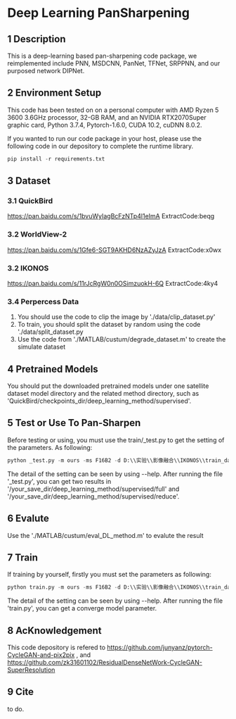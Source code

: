 # Deep Learning PanSharpening 

## 1 Description
This is a deep-learning based pan-sharpening code package, we reimplemented include PNN, MSDCNN, PanNet, TFNet, SRPPNN, and our purposed network DIPNet.

## 2 Environment Setup
This code has been tested on on a personal computer with AMD Ryzen 5 3600 3.6GHz processor, 32-GB RAM, and an NVIDIA RTX2070Super graphic card, Python 3.7.4, Pytorch-1.6.0, CUDA 10.2, cuDNN 8.0.2. 

If you wanted to run our code package in your host, please use the following code in our depository to complete the runtime library.
```python
pip install -r requirements.txt
```

## 3 Dataset
### 3.1 QuickBird 
https://pan.baidu.com/s/1bvuWyIagBcFzNTp4l1eImA ExtractCode:beqg
### 3.2 WorldView-2
https://pan.baidu.com/s/1Gfe6-SGT9AKHD6NzAZyJzA ExtractCode:x0wx
### 3.2 IKONOS
https://pan.baidu.com/s/11rJcRgW0n0OSimzuokH-6Q ExtractCode:4ky4
### 3.4 Perpercess Data
1. You should use the code to clip the image by './data/clip_dataset.py'
2. To train, you should split the dataset by random using the code './data/split_dataset.py
3. Use the code from './MATLAB/custum/degrade_dataset.m' to create the simulate dataset
   

## 4 Pretrained Models

You should put the downloaded pretrained models under one satellite dataset model directory and the related method directory, such as 'QuickBird/checkpoints_dir/deep_learning_method/supervised'.

## 5 Test or Use To Pan-Sharpen
Before testing or using, you must use the train/_test.py to get the setting of the parameters.
As following:
```python
python _test.py -m ours -ms F16B2 -d D:\\实验\\影像融合\\IKONOS\\train_dataset -td D:\\实验\\影像融合\\IKONOS\\test_dataset -sd D:\\实验\\影像融合\\Deep-Learning-PanSharpening\\results\\IKONOS\\result -cd D:\\实验\\影像融合\\Deep-Learning-PanSharpening\\checkpoints\\IKONOS\\checkpoints_dir
```
The detail of the setting can be seen by using --help. After running the file '_test.py', you can get two results in '/your_save_dir/deep_learning_method/supervised/full' and '/your_save_dir/deep_learning_method/supervised/reduce'.

## 6 Evalute
Use the './MATLAB/custum/eval_DL_method.m' to evalute the result

## 7 Train
If training by yourself, firstly you must set the parameters as following:
```python
python train.py -m ours -ms F16B2 -d D:\\实验\\影像融合\\IKONOS\\train_dataset -td D:\\实验\\影像融合\\IKONOS\\test_dataset -sd D:\\实验\\影像融合\\Deep-Learning-PanSharpening\\results\\IKONOS\\result -cd D:\\实验\\影像融合\\Deep-Learning-PanSharpening\\checkpoints\\IKONOS\\checkpoints_dir
```
The detail of the setting can be seen by using --help. After running the file 'train.py', you can get a converge model parameter.

## 8 AcKnowledgement
This code depository is refered to https://github.com/junyanz/pytorch-CycleGAN-and-pix2pix , 
and https://github.com/zk31601102/ResidualDenseNetWork-CycleGAN-SuperResolution

## 9 Cite
to do. 